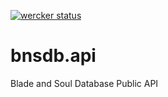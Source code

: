 [![wercker status](https://app.wercker.com/status/f6683f16543e59b1a577dc82d291d676/s "wercker status")](https://app.wercker.com/project/bykey/f6683f16543e59b1a577dc82d291d676)

# bnsdb.api
Blade and Soul Database Public API

